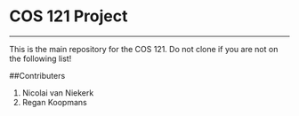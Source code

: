 # COS 121 Project

------------------------------

This is the main repository for the COS 121.
Do not clone if you are not on the following 
list!

##Contributers

1. Nicolai van Niekerk
2. Regan Koopmans
